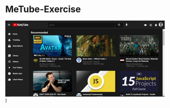 # MeTube-Exercise
![alt text](https://github.com/georgekuttycl/MeTube-Exercise/blob/master/assets/images/img.jpg))
